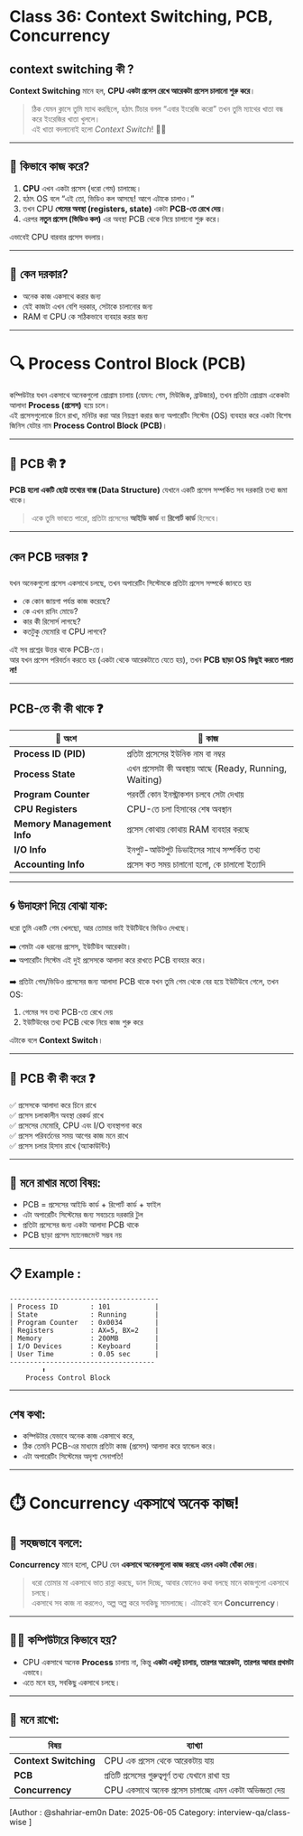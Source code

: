 # Class 36: Context Switching, PCB, Concurrency

## context switching কী ?

**Context Switching** মানে হল, **CPU একটা প্রসেস রেখে আরেকটা প্রসেস চালানো শুরু করে**।

> ঠিক যেমন ক্লাসে তুমি ম্যাথ করছিলে, হঠাৎ টিচার বলল “এবার ইংরেজি করো”  তখন তুমি ম্যাথের খাতা বন্ধ করে ইংরেজির খাতা খুললে।  
> এই খাতা বদলানোই হলো _Context Switch_! 🧑‍🏫

---

## 🧱 কিভাবে কাজ করে?

1. **CPU** এখন একটা প্রসেস (ধরো গেম) চালাচ্ছে।
2. হঠাৎ OS বলে  “এই তো, ভিডিও কল আসছে! আগে এটাকে চালাও।”
3. তখন CPU **গেমের অবস্থা (registers, state)** একটা **PCB-তে রেখে দেয়**।
4. এরপর **নতুন প্রসেস (ভিডিও কল)** এর অবস্থা PCB থেকে নিয়ে চালানো শুরু করে।

এভাবেই CPU বারবার প্রসেস বদলায়।

---

## 🎯 কেন দরকার?

- অনেক কাজ একসাথে করার জন্য
- যেই কাজটা এখন বেশি দরকার, সেটাকে চালানোর জন্য
- RAM বা CPU কে সঠিকভাবে ব্যবহার করার জন্য

---

# 🔍 Process Control Block (PCB)
কম্পিউটার যখন একসাথে অনেকগুলো প্রোগ্রাম চালায় (যেমন: গেম, মিউজিক, ব্রাউজার), তখন প্রতিটা প্রোগ্রাম একেকটা আলাদা **Process (প্রসেস)** হয়ে চলে।  
এই প্রসেসগুলোকে চিনে রাখা, মনিটর করা আর নিয়ন্ত্রণ করার জন্য অপারেটিং সিস্টেম (OS) ব্যবহার করে একটা বিশেষ জিনিস  যেটার নাম **Process Control Block (PCB)**।

---

## 🧠 PCB কী ❓

**PCB হলো একটি ছোট্ট তথ্যের বাক্স (Data Structure)**  যেখানে একটি প্রসেস সম্পর্কিত সব দরকারি তথ্য জমা থাকে।

> একে তুমি ভাবতে পারো, প্রতিটা প্রসেসের **আইডি কার্ড** বা **রিপোর্ট কার্ড** হিসেবে।

---

##  কেন PCB দরকার ❓

যখন অনেকগুলো প্রসেস একসাথে চলছে, তখন অপারেটিং সিস্টেমকে প্রতিটা প্রসেস সম্পর্কে জানতে হয়

- কে কোন জায়গা পর্যন্ত কাজ করেছে?
- কে এখন রানিং মোডে?
- কার কী রিসোর্স লাগছে?
- কতটুকু মেমোরি বা CPU লাগবে?

 এই সব প্রশ্নের উত্তর থাকে PCB-তে।  
আর যখন প্রসেস পরিবর্তন করতে হয় (একটা থেকে আরেকটাতে যেতে হয়), তখন **PCB ছাড়া OS কিছুই করতে পারত না!**

---

##  PCB-তে কী কী থাকে ❓

| 🧩 অংশ | 🎯 কাজ |
|--------|-------|
| **Process ID (PID)** | প্রতিটা প্রসেসের ইউনিক নাম বা নম্বর |
| **Process State** | এখন প্রসেসটা কী অবস্থায় আছে (Ready, Running, Waiting) |
| **Program Counter** | পরবর্তী কোন ইনস্ট্রাকশন চলবে সেটা দেখায় |
| **CPU Registers** | CPU-তে চলা হিসাবের শেষ অবস্থান |
| **Memory Management Info** | প্রসেস কোথায় কোথায় RAM ব্যবহার করছে |
| **I/O Info** | ইনপুট-আউটপুট ডিভাইসের সাথে সম্পর্কিত তথ্য |
| **Accounting Info** | প্রসেস কত সময় চালানো হলো, কে চালালো ইত্যাদি |

---

## 🌀 উদাহরণ দিয়ে বোঝা যাক:

ধরো তুমি একটি গেম খেলছো, আর তোমার ভাই ইউটিউবে ভিডিও দেখছে।

➡️ গেমটা এক ধরনের প্রসেস, ইউটিউব আরেকটা।  
➡️ অপারেটিং সিস্টেম এই দুই প্রসেসকে আলাদা করে রাখতে PCB ব্যবহার করে।

➡️ প্রতিটা গেম/ভিডিও প্রসেসের জন্য আলাদা PCB থাকে যখন তুমি গেম থেকে বের হয়ে ইউটিউবে গেলে, তখন OS:

1. গেমের সব তথ্য PCB-তে রেখে দেয়
2. ইউটিউবের তথ্য PCB থেকে নিয়ে কাজ শুরু করে

এটাকে বলে **Context Switch**।

---

## 🎯 PCB কী কী করে ❓

✅ প্রসেসকে আলাদা করে চিনে রাখে  
✅ প্রসেস চলাকালীন অবস্থা রেকর্ড রাখে  
✅ প্রসেসের মেমোরি, CPU এবং I/O ব্যবস্থাপনা করে  
✅ প্রসেস পরিবর্তনের সময় আগের কাজ মনে রাখে  
✅ প্রসেস চলার হিসাব রাখে (অ্যাকাউন্টিং)

---

## 📌 মনে রাখার মতো বিষয়:

- PCB = প্রসেসের আইডি কার্ড + রিপোর্ট কার্ড + ফাইল
- এটা অপারেটিং সিস্টেমের জন্য সবচেয়ে দরকারি টুল
- প্রতিটা প্রসেসের জন্য একটা আলাদা PCB থাকে
- PCB ছাড়া প্রসেস ম্যানেজমেন্ট সম্ভব নয়

---

## 📋 Example :

```
-------------------------------------
| Process ID        : 101           |
| State             : Running       |
| Program Counter   : 0x0034        |
| Registers         : AX=5, BX=2    |
| Memory            : 200MB         |
| I/O Devices       : Keyboard      |
| User Time         : 0.05 sec      |
------------------------------------
        ⬆️
    Process Control Block
```

---

## শেষ কথা:

- কম্পিউটার যেভাবে অনেক কাজ একসাথে করে,  
- ঠিক তেমনি PCB-এর মাধ্যমে প্রতিটা কাজ (প্রসেস) আলাদা করে হ্যান্ডেল করে।  
- এটা অপারেটিং সিস্টেমের অদৃশ্য সেনাপতি!


---

# ⏱️ Concurrency  একসাথে অনেক কাজ!

## 👶 সহজভাবে বললে:

**Concurrency** মানে হলো, CPU যেন **একসাথে অনেকগুলো কাজ করছে  এমন একটা ধোঁকা দেয়**।

> ধরো তোমার মা একসাথে ভাত রান্না করছে, ডাল দিচ্ছে, আবার ফোনেও কথা বলছে  মানে কাজগুলো একসাথে চলছে।  
> একসাথে সব কাজ না করলেও, অল্প অল্প করে সবকিছু সামলাচ্ছে। এটাকেই বলে **Concurrency**।

---

## 👨‍💻 কম্পিউটারে কিভাবে হয়?

- CPU একসাথে অনেক **Process** চালায় না, কিন্তু **একটা একটু চালায়, তারপর আরেকটা, তারপর আবার প্রথমটা**  এভাবে।
- এতে মনে হয়, সবকিছু একসাথে চলছে।

---

## 📌 মনে রাখো:

| বিষয় | ব্যাখ্যা |
|------|----------|
| **Context Switching** | CPU এক প্রসেস থেকে আরেকটায় যায় |
| **PCB** | প্রতিটি প্রসেসের গুরুত্বপূর্ণ তথ্য যেখানে রাখা হয় |
| **Concurrency** | CPU একসাথে অনেক প্রসেস চালাচ্ছে এমন একটা অভিজ্ঞতা দেয় |


[Author : @shahriar-em0n  Date: 2025-06-05 Category: interview-qa/class-wise ]